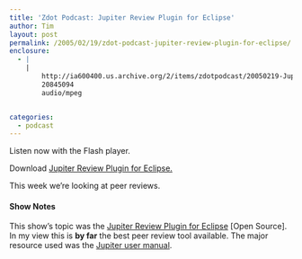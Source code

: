 ```yaml
---
title: 'Zdot Podcast: Jupiter Review Plugin for Eclipse'
author: Tim
layout: post
permalink: /2005/02/19/zdot-podcast-jupiter-review-plugin-for-eclipse/
enclosure:
  - |
    |
        http://ia600400.us.archive.org/2/items/zdotpodcast/20050219-JupiterEclipsePlugin.mp3
        20845094
        audio/mpeg


categories:
  - podcast
---
```

Listen now with the Flash player.


Download [Jupiter Review Plugin for Eclipse.][1]

This week we&#8217;re looking at peer reviews.

#### Show Notes

This show&#8217;s topic was the [Jupiter Review Plugin for Eclipse][2] [Open Source]. In my view this is **by far** the best peer review tool available. The major resource used was the [Jupiter user manual][3].

 [1]: http://ia600400.us.archive.org/2/items/zdotpodcast/20050219-JupiterEclipsePlugin.mp3
 [2]: http://csdl.ics.hawaii.edu/Tools/Jupiter/
 [3]: http://csdl.ics.hawaii.edu/Tools/Jupiter/Core/doc/UsersGuide.html "Jupiter Eclipse Plugin Users Guide"

